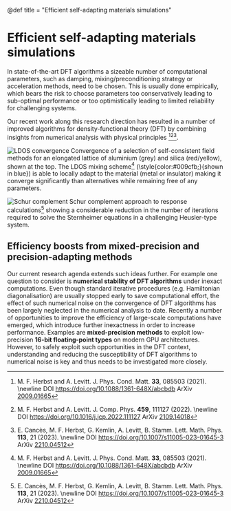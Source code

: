 @def title = "Efficient self-adapting materials simulations"

# Efficient self-adapting materials simulations

In state-of-the-art DFT algorithms a sizeable number of computational parameters,
such as damping, mixing/preconditioning strategy or acceleration methods,
need to be chosen. This is usually done empirically, which bears the risk
to choose parameters too conservatively leading to sub-optimal performance
or too optimistically leading to limited reliability for challenging systems.

Our recent work along this research direction has resulted
in a number of improved algorithms for density-functional theory (DFT)
by combining insights from numerical analysis with physical principles
[^HL2021][^HL2022][^CHKLS2023].

<!-- TODO Show image on the left and text on the right -->
![LDOS convergence](/assets/AlSiO2H_convergence.png)
Convergence of a selection of self-consistent field methods for an elongated
lattice of aluminium (grey) and silica (red/yellow), shown at the top. The LDOS
mixing scheme[^HL2021] (\style{color:#009cfb;}{shown in blue})
is able to locally adapt to the
material (metal or insulator) making it converge significantly than alternatives
while remaining free of any parameters.

![Schur complement](/assets/Schur_response.png)
Schur complement approach to response calculations[^CHKLS2023] showing a considerable
reduction in the number of iterations required to solve the Sternheimer equations
in a challenging Heusler-type system.

## Efficiency boosts from mixed-precision and precision-adapting methods
Our current research agenda extends such ideas further.
For example one question to consider is
**numerical stability of DFT algorithms**
under inexact computations. Even though standard iterative procedures (e.g. Hamiltonian
diagonalisation) are usually stopped early to save computational effort,
the effect of such numerical noise on the convergence of DFT algorithms has been largely
neglected in the numerical analysis to date. Recently a number of opportunities
to improve the efficiency of large-scale computations have emerged, which introduce
further inexactness in order to increase performance.
Examples are **mixed-precision methods** to exploit low-precision **16-bit floating-point types**
on modern GPU architectures. However, to safely exploit
such opportunities in the DFT context, understanding and reducing the susceptibility
of DFT algorithms to numerical noise is key and thus needs to be investigated more closely.

[^HL2021]: M. F. Herbst and A. Levitt. J. Phys. Cond. Matt. **33**, 085503 (2021). \newline DOI <https://doi.org/10.1088/1361-648X/abcbdb> ArXiv [2009.01665](https://arxiv.org/abs/2009.01665)
[^HL2022]: M. F. Herbst and A. Levitt. J. Comp. Phys. **459**, 111127 (2022). \newline DOI <https://doi.org/10.1016/j.jcp.2022.111127> ArXiv [2109.14018](https://arxiv.org/abs/2109.14018)
[^CHKLS2023]: E. Cancès, M. F. Herbst, G. Kemlin, A. Levitt, B. Stamm. Lett. Math. Phys. **113**, 21 (2023). \newline DOI <https://doi.org/10.1007/s11005-023-01645-3> ArXiv [2210.04512](https://arxiv.org/abs/2210.04512)
